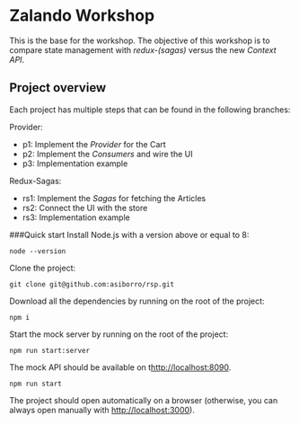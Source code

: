 # Zalando Workshop

This is the base for the workshop. The objective of this workshop is to compare state management with _redux-(sagas)_ versus the new _Context API_.

## Project overview

Each project has multiple steps that can be found in the following branches:

Provider:
* p1: Implement the _Provider_ for the Cart
* p2: Implement the _Consumers_ and wire the UI
* p3: Implementation example

Redux-Sagas:
* rs1: Implement the _Sagas_ for fetching the Articles
* rs2: Connect the UI with the store
* rs3: Implementation example

###Quick start
Install Node.js with a version above or equal to 8:
```
node --version
```
Clone the project:
```
git clone git@github.com:asiborro/rsp.git
```
Download all the dependencies by running on the root of the project:
```
npm i
```
Start the mock server by running on the root of the project:
```
npm run start:server
```
The mock API should be available on t[http://localhost:8090](http://localhost:8089).
```
npm run start
```
The project should open automatically on a browser (otherwise, you can always open manually with [http://localhost:3000](http://localhost:3000)).